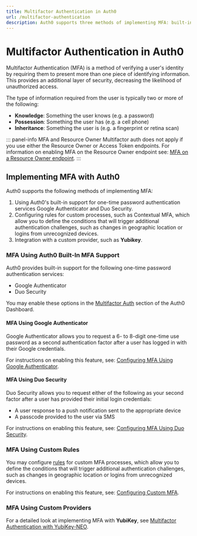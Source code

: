 ```yaml
---
title: Multifactor Authentication in Auth0
url: /multifactor-authentication
description: Auth0 supports three methods of implementing MFA: built-in support for Google Authenticator and Duo Security, custom processes such as Contextual MFA, and integration with a custom provider.
---
```


# Multifactor Authentication in Auth0

Multifactor Authentication (MFA) is a method of verifying a user's identity by requiring them to present more than one piece of identifying information. This provides an additional layer of security, decreasing the likelihood of unauthorized access. 

The type of information required from the user is typically two or more of the following:

* **Knowledge**: Something the user knows (e.g. a password)
* **Possession**: Something the user has (e.g. a cell phone)
* **Inheritance**: Something the user is (e.g. a fingerprint or retina scan)

::: panel-info MFA and Resource Owner
Multifactor auth does not apply if you use either the Resource Owner or Access Token endpoints. For information on enabling MFA on the Resource Owner endpoint see: [MFA on a Resource Owner endpoint](/multifactor-authentication/ro).
:::

## Implementing MFA with Auth0

Auth0 supports the following methods of implementing MFA:

1. Using Auth0's built-in support for one-time password authentication services Google Authenticator and Duo Security.
2. Configuring rules for custom processes, such as Contextual MFA, which allow you to define the conditions that will trigger additional authentication challenges, such as changes in geographic location or logins from unrecognized devices.
3. Integration with a custom provider, such as **Yubikey**.

### MFA Using Auth0 Built-In MFA Support

Auth0 provides built-in support for the following one-time password authentication services:

* Google Authenticator
* Duo Security

You may enable these options in the [Multifactor Auth](${uiURL}/#/multifactor) section of the Auth0 Dashboard.

#### MFA Using Google Authenticator

Google Authenticator allows you to request a 6- to 8-digit one-time use password as a second authentication factor after a user has logged in with their Google credentials.

For instructions on enabling this feature, see:  [Configuring MFA Using Google Authenticator](/multifactor-authentication/google-authenticator).

#### MFA Using Duo Security

Duo Security allows you to request either of the following as your second factor after a user has provided their initial login credentials:

* A user response to a push notification sent to the appropriate device
* A passcode provided to the user via SMS

For instructions on enabling this feature, see: [Configuring MFA Using Duo Security](/multifactor-authentication/duo-security).

### MFA Using Custom Rules

You may configure [rules](/rules) for custom MFA processes, which allow you to define the conditions that will trigger additional authentication challenges, such as changes in geographic location or logins from unrecognized devices.

For instructions on enabling this feature, see:  [Configuring Custom MFA](/multifactor-authentication/custom).

### MFA Using Custom Providers

For a detailed look at implementing MFA with **YubiKey**, see [Multifactor Authentication with YubiKey-NEO](/multifactor-authentication/yubikey).
